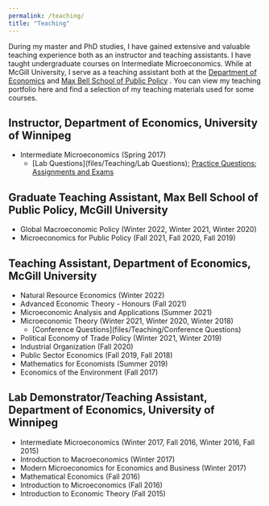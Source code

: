 ```yaml
---
permalink: /teaching/
title: "Teaching"
---
```


During my master and PhD studies, I have gained extensive and valuable teaching experience both as an instructor and teaching assistants. I have taught undergraduate courses on Intermediate Microeconomics. While at McGill University, I serve as a teaching assistant both at the [Department of Economics](https://www.mcgill.ca/economics/) and [Max Bell School of Public Policy](https://www.mcgill.ca/maxbellschool/) . You can view my teaching portfolio here and find a selection of my teaching materials used for some courses.


## Instructor, Department of Economics, University of Winnipeg
- Intermediate Microeconomics (Spring 2017)
   - [Lab Questions](files/Teaching/Lab Questions); [Practice Questions](/teaching-materials); [Assignments and Exams](/teaching-materials)
 
 
## Graduate Teaching Assistant, Max Bell School of Public Policy, McGill University
- Global Macroeconomic Policy (Winter 2022, Winter 2021, Winter 2020) 
- Microeconomics for Public Policy (Fall 2021, Fall 2020, Fall 2019) 


## Teaching Assistant, Department of Economics, McGill University
- Natural Resource Economics (Winter 2022)
- Advanced Economic Theory - Honours (Fall 2021)
- Microeconomic Analysis and Applications (Summer 2021)
- Microeconomic Theory (Winter 2021, Winter 2020, Winter 2018)
   - [Conference Questions](files/Teaching/Conference Questions)
- Political Economy of Trade Policy (Winter 2021, Winter 2019)
- Industrial Organization (Fall 2020)
- Public Sector Economics (Fall 2019, Fall 2018)
- Mathematics for Economists (Summer 2019)
- Economics of the Environment (Fall 2017)


## Lab Demonstrator/Teaching Assistant, Department of Economics, University of Winnipeg
- Intermediate Microeconomics (Winter 2017, Fall 2016, Winter 2016, Fall 2015)
- Introduction to Macroeconomics (Winter 2017)
- Modern Microeconomics for Economics and Business (Winter 2017)
- Mathematical Economics (Fall 2016)
- Introduction to Microeconomics (Fall 2016)
- Introduction to Economic Theory (Fall 2015)



